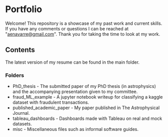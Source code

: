 # Portfolio
Welcome! This repository is a showcase of my past work and current skills. If you have any comments or questions I can be reached at "aenavarre@gmail.com". Thank you for taking the time to look at my work.

## Contents
The latest version of my resume can be found in the main folder.

### Folders
* PhD_thesis - The submitted paper of my PhD thesis (in astrophysics) and the accompanying presentation given to my committee.
* fraud_ML_example - A jupyter notebook writeup for classifying a kaggle dataset with fraudulent transactions.
* published_academic_paper - My paper published in The Astrophysical Journal.
* tableau_dashboards - Dashboards made with Tableau on real and mock datasets.
* misc - Miscellaneous files such as informal software guides.
